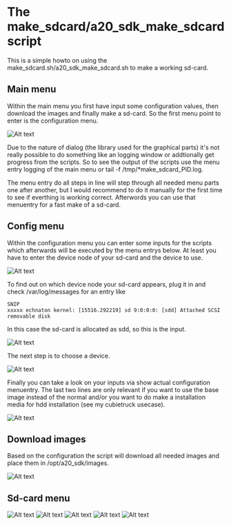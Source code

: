 The make_sdcard/a20_sdk_make_sdcard script
==========================================

This is a simple howto on using the make_sdcard.sh/a20_sdk_make_sdcard.sh to make a working sd-card.


Main menu
---------

Within the main menu you first have input some configuration values, then download the images and finally make a sd-card. So the first menu point to enter is the configuration menu.

![Alt text](pics/main_menu.png?raw=true "...")

Due to the nature of dialog (the library used for the graphical parts) it's not really possible to do something like an logging window or addtionally get progress from the scripts. So to see the output of the scripts use the menu entry logging of the main menu or tail -f /tmp/*make_sdcard_PID.log.

The menu entry do all steps in line will step through all needed menu parts one after another, but I would recommend to do it manually for the first time to see if everthing is working correct. Afterwords you can use that menuentry for a fast make of a sd-card.


Config menu
-----------

Within the configuration menu you can enter some inputs for the scripts which afterwards will be executed by the menu entrys below. At least you have to enter the device node of your sd-card and the device to use.

![Alt text](pics/config_menu.png?raw=true "...")

To find out on which device node your sd-card appears, plug it in and check /var/log/messages for an entry like

	SNIP
	xxxxx echnaton kernel: [15516.292219] sd 9:0:0:0: [sdd] Attached SCSI removable disk

In this case the sd-card is allocated as sdd, so this is the input.

![Alt text](pics/enter_devnode.png?raw=true "...")

The next step is to choose a device.

![Alt text](pics/select_target.png?raw=true "...")

Finally you can take a look on your inputs via show actual configuration menuentry. The last two lines are only relevant if you want to use the base image instead of the normal and/or you want to do make a installation media for hdd installation (see my cubietruck usecase).

![Alt text](pics/actual_config.png?raw=true "...")


Download images
---------------

Based on the configuration the script will download all needed images and place them in /opt/a20_sdk/images.

![Alt text](pics/download_images.png?raw=true "...")


Sd-card menu
------------

![Alt text](pics/sdcard_menu.png?raw=true "...")
![Alt text](pics/partition_sdcard.png?raw=true "...")
![Alt text](pics/write_bootloader.png?raw=true "...")
![Alt text](pics/write_image.png?raw=true "...")
![Alt text](pics/brand_sdcard.png?raw=true "...")
